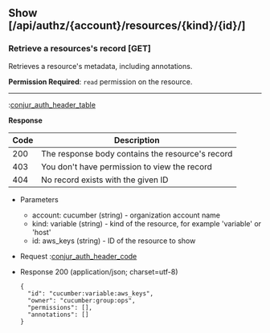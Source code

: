 ## Show [/api/authz/{account}/resources/{kind}/{id}/]

### Retrieve a resources's record [GET]

Retrieves a resource's metadata, including annotations.

**Permission Required**: `read` permission on the resource.

---

:[conjur_auth_header_table](partials/conjur_auth_header_table.md)

**Response**

|Code|Description|
|----|-----------|
|200|The response body contains the resource's record|
|403|You don't have permission to view the record|
|404|No record exists with the given ID|

+ Parameters
    + account: cucumber (string) - organization account name
    + kind: variable (string) - kind of the resource, for example 'variable' or 'host'
    + id: aws_keys (string) - ID of the resource to show

+ Request
    :[conjur_auth_header_code](partials/conjur_auth_header_code.md)

+ Response 200 (application/json; charset=utf-8)

    ```
    {
      "id": "cucumber:variable:aws_keys",
      "owner": "cucumber:group:ops",
      "permissions": [],
      "annotations": []
    }
    ```
